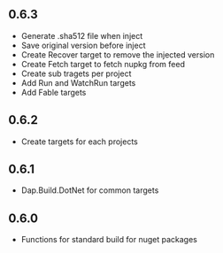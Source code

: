## 0.6.3
* Generate .sha512 file when inject
* Save original version before inject
* Create Recover target to remove the injected version
* Create Fetch target to fetch nupkg from feed
* Create sub tragets per project
* Add Run and WatchRun targets
* Add Fable targets

## 0.6.2
* Create targets for each projects

## 0.6.1
* Dap.Build.DotNet for common targets

## 0.6.0
* Functions for standard build for nuget packages